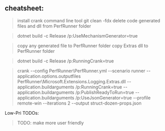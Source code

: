 ## cheatsheet: 

> install crank command line tool
> git clean -fdx
> delete code generated files and dll from PerfRunner folder

> dotnet build -c Release /p:UseMechanismGenerator=true

> copy any generated file to PerfRunner folder
> copy Extras dll to PerfRunner folder

> dotnet build -c Release /p:RunningCrank=true

> crank --config PerfRunner\PerfRunner.yml --scenario runner --application.options.outputfiles PerfRunner\Microsoft.Extensions.Logging.Extras.dll --application.buildarguments /p:RunningCrank=true  --application.buildarguments /p:PublishReadyToRun=true --application.buildarguments /p:UseJsonGenerator=true --profile remote-win --iterations 2 --output struct-dozen-props.json

Low-Pri TODOs:

> TODO: make more user friendly
